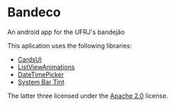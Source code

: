 Bandeco
=======

An android app for the UFRJ's bandejão



This aplication uses the following libraries:

* [CardsUI][1]
* [ListViewAnimations][2]
* [DateTimePicker][3]
* [System Bar Tint][4]

The latter three licensed under the [Apache 2.0][5] license.


[1]: https://github.com/Androguide/cardsui-for-android
[2]: https://github.com/nhaarman/ListViewAnimations
[3]: https://github.com/flavienlaurent/datetimepicker
[4]: https://github.com/jgilfelt/SystemBarTint
[5]: http://www.apache.org/licenses/LICENSE-2.0

